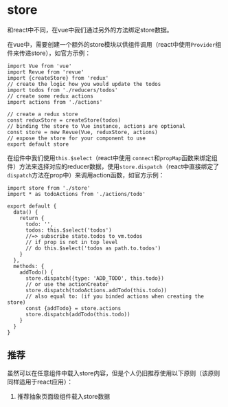 # store

和react中不同，在vue中我们通过另外的方法绑定store数据。

在vue中，需要创建一个额外的store模块以供组件调用（react中使用`Provider`组件来传递store），如官方示例：

```
import Vue from 'vue'
import Revue from 'revue'
import {createStore} from 'redux'
// create the logic how you would update the todos
import todos from './reducers/todos'
// create some redux actions
import actions from './actions'

// create a redux store
const reduxStore = createStore(todos)
// binding the store to Vue instance, actions are optional
const store = new Revue(Vue, reduxStore, actions)
// expose the store for your component to use
export default store
```

在组件中我们使用`this.$select`（react中使用 `connect`和`propMap`函数来绑定组件）方法来选择对应的reducer数据，使用`store.dispatch`（react中直接绑定了 `dispatch`方法在prop中）来调用action函数，如官方示例：

```
import store from './store'
import * as todoActions from './actions/todo'

export default {
  data() {
    return {
      todo: '',
      todos: this.$select('todos')
      //=> subscribe state.todos to vm.todos
      // if prop is not in top level
      // do this.$select('todos as path.to.todos')
    }
  },
  methods: {
    addTodo() {
      store.dispatch({type: 'ADD_TODO', this.todo})
      // or use the actionCreator
      store.dispatch(todoActions.addTodo(this.todo))
      // also equal to: (if you binded actions when creating the store)
      const {addTodo} = store.actions
      store.dispatch(addTodo(this.todo))
    }
  }
}
```

## 推荐

虽然可以在任意组件中载入store内容，但是个人仍旧推荐使用以下原则（该原则同样适用于react应用）：

1. 推荐抽象页面级组件载入store数据

